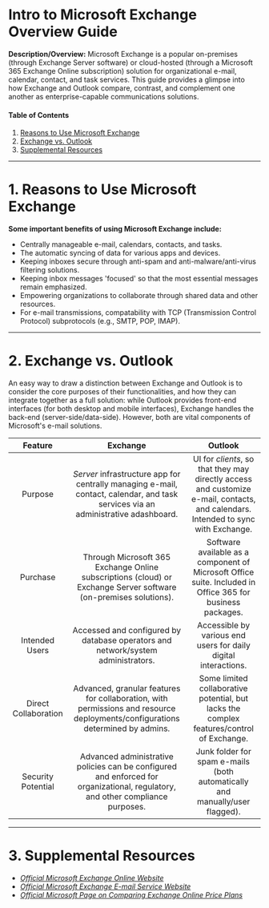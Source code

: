# Intro to Microsoft Exchange Overview Guide

**Description/Overview:** Microsoft Exchange is a popular on-premises (through Exchange Server software) or cloud-hosted (through a Microsoft 365 Exchange Online subscription) solution for organizational e-mail, calendar, contact, and task services. This guide provides a glimpse into how Exchange and Outlook compare, contrast, and complement one another as enterprise-capable communications solutions.

#### Table of Contents

1. [Reasons to Use Microsoft Exchange](#reasons)
2. [Exchange vs. Outlook](#outlook)
3. [Supplemental Resources](#supplemental)

<hr />

# 1. <a name="reasons">Reasons to Use Microsoft Exchange</a>

**Some important benefits of using Microsoft Exchange include:**

* Centrally manageable e-mail, calendars, contacts, and tasks.
* The automatic syncing of data for various apps and devices.
* Keeping inboxes secure through anti-spam and anti-malware/anti-virus filtering solutions.
* Keeping inbox messages 'focused' so that the most essential messages remain emphasized.
* Empowering organizations to collaborate through shared data and other resources.
* For e-mail transmissions, compatability with TCP (Transmission Control Protocol) subprotocols (e.g., SMTP, POP, IMAP).

<hr />

# 2. <a name="outlook">Exchange vs. Outlook</a>

An easy way to draw a distinction between Exchange and Outlook is to consider the core purposes of their functionalities, and how they can integrate together as a full solution: while Outlook provides front-end interfaces (for both desktop and mobile interfaces), Exchange handles the back-end (server-side/data-side). However, both are vital components of Microsoft's e-mail solutions.

| Feature | Exchange | Outlook |
| :-----: | :-----: | :-----: |
| Purpose | *Server* infrastructure app for centrally managing e-mail, contact, calendar, and task services via an administrative adashboard. | UI for *clients*, so that they may directly access and customize e-mail, contacts, and calendars. Intended to sync with Exchange. |
| Purchase | Through Microsoft 365 Exchange Online subscriptions (cloud) or Exchange Server software (on-premises solutions). | Software available as a component of Microsoft Office suite. Included in Office 365 for business packages. |
| Intended Users | Accessed and configured by database operators and network/system administrators. | Accessible by various end users for daily digital interactions. |
| Direct Collaboration | Advanced, granular features for collaboration, with permissions and resource deployments/configurations determined by admins. | Some limited collaborative potential, but lacks the complex features/control of Exchange. |
| Security Potential | Advanced administrative policies can be configured and enforced for organizational, regulatory, and other compliance purposes. | Junk folder for spam e-mails (both automatically and manually/user flagged). |

<hr />

# 3. <a name="supplemental">Supplemental Resources</a>

* *[Official Microsoft Exchange Online Website](https://www.microsoft.com/en-us/microsoft-365/exchange/exchange-online)*
* *[Official Microsoft Exchange E-mail Service Website](https://www.microsoft.com/en-us/microsoft-365/exchange/email)*
* *[Official Microsoft Page on Comparing Exchange Online Price Plans](https://www.microsoft.com/en-us/microsoft-365/exchange/compare-microsoft-exchange-online-plans)*
